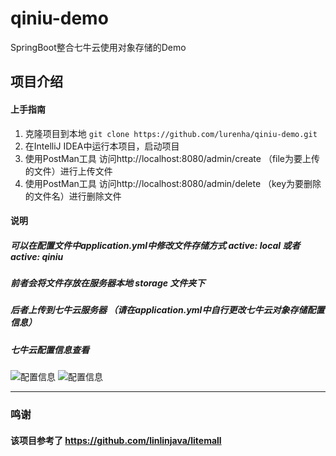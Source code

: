 # qiniu-demo
SpringBoot整合七牛云使用对象存储的Demo

## 项目介绍
#### 上手指南
1.  克隆项目到本地 `git clone https://github.com/lurenha/qiniu-demo.git`
1. 在IntelliJ IDEA中运行本项目，启动项目
1. 使用PostMan工具 访问http://localhost:8080/admin/create （file为要上传的文件）进行上传文件
1. 使用PostMan工具 访问http://localhost:8080/admin/delete （key为要删除的文件名）进行删除文件
#### 说明
##### 可以在配置文件中application.yml中修改文件存储方式 active: local 或者 active: qiniu
##### 前者会将文件存放在服务器本地 storage 文件夹下
##### 后者上传到七牛云服务器 （请在application.yml中自行更改七牛云对象存储配置信息）
##### 七牛云配置信息查看
![配置信息](http://q4nw146g8.bkt.clouddn.com/qiniuapplication.png)
![配置信息](http://q4nw146g8.bkt.clouddn.com/qiniukey.png)

------------

### 鸣谢
#### 该项目参考了 https://github.com/linlinjava/litemall
